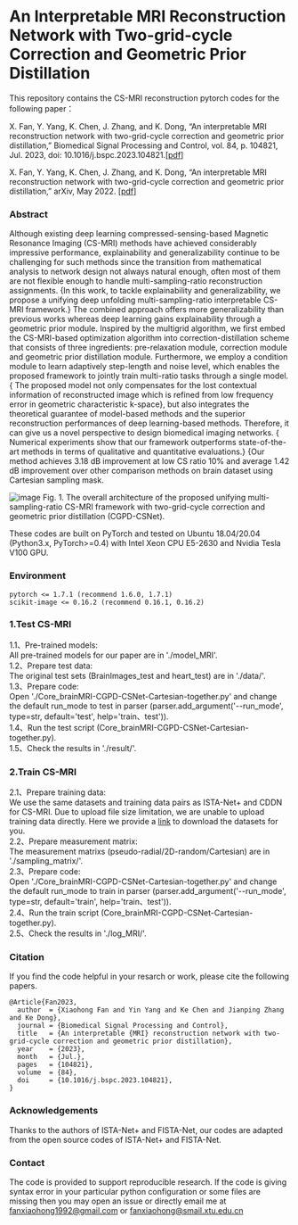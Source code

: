 # An Interpretable MRI Reconstruction Network with Two-grid-cycle Correction and Geometric Prior Distillation

This repository contains the CS-MRI reconstruction pytorch codes for the following paper： 

X. Fan, Y. Yang, K. Chen, J. Zhang, and K. Dong, “An interpretable MRI reconstruction network with two-grid-cycle correction and geometric prior distillation,” Biomedical Signal Processing and Control, vol. 84, p. 104821, Jul. 2023, doi: 10.1016/j.bspc.2023.104821.[[pdf]](https://www.sciencedirect.com/science/article/pii/S1746809423002549) 

X. Fan, Y. Yang, K. Chen, J. Zhang, and K. Dong, “An interpretable MRI reconstruction network with two-grid-cycle correction and geometric prior distillation,” arXiv, May 2022. [[pdf]](https://arxiv.org/pdf/2205.07062.pdf) 

### Abstract
Although existing deep learning compressed-sensing-based Magnetic Resonance Imaging (CS-MRI) methods have achieved considerably impressive performance, explainability and generalizability continue to be challenging for such methods since the transition from mathematical analysis to network design not always natural enough, often most of them are not flexible enough to handle multi-sampling-ratio reconstruction assignments. {In this work, to tackle explainability and generalizability, we propose a unifying deep unfolding multi-sampling-ratio interpretable CS-MRI framework.} The combined approach offers more generalizability than previous works whereas deep learning gains explainability through a geometric prior module. Inspired by the multigrid algorithm, we first embed the CS-MRI-based optimization algorithm into correction-distillation scheme that consists of three ingredients: pre-relaxation module, correction module and geometric prior distillation module. Furthermore, we employ a condition module to learn adaptively step-length and noise level, which enables the proposed framework to jointly train multi-ratio tasks through a single model. { The proposed model not only compensates for the lost contextual information of reconstructed image which is refined from low frequency error in geometric characteristic k-space}, but also integrates the theoretical guarantee of model-based methods and the superior reconstruction performances of deep learning-based methods. Therefore, it can give us a novel perspective to design biomedical imaging networks. { Numerical experiments show that our framework outperforms state-of-the-art methods in terms of qualitative and quantitative evaluations.} {Our method achieves 3.18 dB improvement at low CS ratio 10\% and average 1.42 dB improvement over other comparison methods on brain dataset using Cartesian sampling mask.


![image](https://user-images.githubusercontent.com/48355877/185527812-9de873ad-f705-4336-8ba4-60068356276d.png)
Fig. 1. The overall architecture of the proposed unifying multi-sampling-ratio CS-MRI framework with two-grid-cycle correction and geometric prior distillation (CGPD-CSNet).

These codes are built on PyTorch and tested on Ubuntu 18.04/20.04 (Python3.x, PyTorch>=0.4) with Intel Xeon CPU E5-2630 and Nvidia Tesla V100 GPU.

### Environment  
```
pytorch <= 1.7.1 (recommend 1.6.0, 1.7.1)
scikit-image <= 0.16.2 (recommend 0.16.1, 0.16.2)
```

### 1.Test CS-MRI  
1.1、Pre-trained models:  
All pre-trained models for our paper are in './model_MRI'.  
1.2、Prepare test data:  
The original test sets (BrainImages_test and heart_test) are in './data/'.  
1.3、Prepare code:  
Open './Core_brainMRI-CGPD-CSNet-Cartesian-together.py' and change the default run_mode to test in parser (parser.add_argument('--run_mode', type=str, default='test', help='train、test')).  
1.4、Run the test script (Core_brainMRI-CGPD-CSNet-Cartesian-together.py).  
1.5、Check the results in './result/'.

### 2.Train CS-MRI  
2.1、Prepare training data:  
We use the same datasets and training data pairs as ISTA-Net+ and CDDN for CS-MRI. Due to upload file size limitation, we are unable to upload training data directly. Here we provide a [link](https://pan.baidu.com/s/1ap07Jc3u0biCu8rxjB5wlA?pwd=hph4) to download the datasets for you.  
2.2、Prepare measurement matrix:  
The measurement matrixs (pseudo-radial/2D-random/Cartesian) are in './sampling_matrix/'.  
2.3、Prepare code:  
Open './Core_brainMRI-CGPD-CSNet-Cartesian-together.py' and change the default run_mode to train in parser (parser.add_argument('--run_mode', type=str, default='train', help='train、test')).  
2.4、Run the train script (Core_brainMRI-CGPD-CSNet-Cartesian-together.py).  
2.5、Check the results in './log_MRI/'.

### Citation  
If you find the code helpful in your resarch or work, please cite the following papers. 
```
@Article{Fan2023,
  author  = {Xiaohong Fan and Yin Yang and Ke Chen and Jianping Zhang and Ke Dong},
  journal = {Biomedical Signal Processing and Control},
  title   = {An interpretable {MRI} reconstruction network with two-grid-cycle correction and geometric prior distillation},
  year    = {2023},
  month   = {Jul.},
  pages   = {104821},
  volume  = {84},
  doi     = {10.1016/j.bspc.2023.104821},
}
```

### Acknowledgements  
Thanks to the authors of ISTA-Net+ and FISTA-Net, our codes are adapted from the open source codes of ISTA-Net+ and FISTA-Net.   

### Contact  
The code is provided to support reproducible research. If the code is giving syntax error in your particular python configuration or some files are missing then you may open an issue or directly email me at fanxiaohong1992@gmail.com or fanxiaohong@smail.xtu.edu.cn

